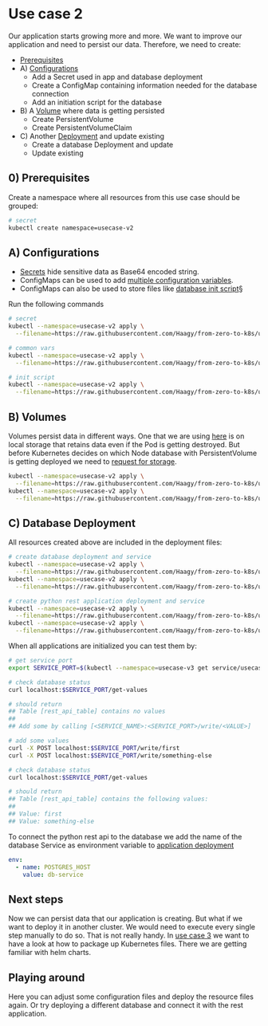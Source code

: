 # Use case 2
Our application starts growing more and more. We want to improve our application and need to persist our data.
Therefore, we need to create:
* [Prerequisites](#0-prerequisites)
* A) [Configurations](#a-configurations)
  * Add a Secret used in app and database deployment
  * Create a ConfigMap containing information needed for the database connection
  * Add an initiation script for the database
* B) A [Volume](#b-volumes) where data is getting persisted
  * Create PersistentVolume 
  * Create PersistentVolumeClaim 
* C) Another [Deployment](#c-database-deployment) and update existing 
  * Create a database Deployment and update
  * Update existing

## 0) Prerequisites
Create a namespace where all resources from this use case should be grouped:
```bash
# secret
kubectl create namespace=usecase-v2
```

## A) Configurations
* [Secrets](k8s/db/config/vars.yml) hide sensitive data as Base64 encoded string.
* ConfigMaps can be used to add [multiple configuration variables](k8s/db/config/vars.yml).
* ConfigMaps can also be used to store files like [database init script](k8s/db/config/init-db.yml)§

Run the following commands
```bash
# secret
kubectl --namespace=usecase-v2 apply \
  --filename=https://raw.githubusercontent.com/Haagy/from-zero-to-k8s/usecase/v2/k8s/db/config/secret.yml

# common vars
kubectl --namespace=usecase-v2 apply \
  --filename=https://raw.githubusercontent.com/Haagy/from-zero-to-k8s/usecase/v2/k8s/db/config/vars.yml

# init script
kubectl --namespace=usecase-v2 apply \
  --filename=https://raw.githubusercontent.com/Haagy/from-zero-to-k8s/usecase/v2/k8s/db/config/init-db.yml
```

## B) Volumes
Volumes persist data in different ways. 
One that we are using [here](k8s/db/volume/pv.yml) is on local storage that retains data even if the Pod is getting destroyed.
But before Kubernetes decides on which Node database with PersistentVolume is getting deployed we need to [request for storage](k8s/db/volume/pvc.yml).
```bash
kubectl --namespace=usecase-v2 apply \
  --filename=https://raw.githubusercontent.com/Haagy/from-zero-to-k8s/usecase/v2/k8s/db/volume/pv.yml
kubectl --namespace=usecase-v2 apply \
  --filename=https://raw.githubusercontent.com/Haagy/from-zero-to-k8s/usecase/v2/k8s/db/volume/pvc.yml
```

## C) Database Deployment
All resources created above are included in the deployment files:
```bash
# create database deployment and service
kubectl --namespace=usecase-v2 apply \
  --filename=https://raw.githubusercontent.com/Haagy/from-zero-to-k8s/usecase/v2/k8s/db/deployment.yml
kubectl --namespace=usecase-v2 apply \
  --filename=https://raw.githubusercontent.com/Haagy/from-zero-to-k8s/usecase/v2/k8s/db/svc.yml

# create python rest application deployment and service
kubectl --namespace=usecase-v2 apply \
  --filename=https://raw.githubusercontent.com/Haagy/from-zero-to-k8s/usecase/v2/k8s/app/deployment.yml
kubectl --namespace=usecase-v2 apply \
  --filename=https://raw.githubusercontent.com/Haagy/from-zero-to-k8s/usecase/v2/k8s/app/svc.yml
```

When all applications are initialized you can test them by:
```bash
# get service port
export SERVICE_PORT=$(kubectl --namespace=usecase-v3 get service/usecase-v3-app-service  --output=go-template='{{(index .spec.ports 0).nodePort}}')

# check database status
curl localhost:$SERVICE_PORT/get-values

# should return
## Table [rest_api_table] contains no values
##
## Add some by calling [<SERVICE_NAME>:<SERVICE_PORT>/write/<VALUE>]

# add some values
curl -X POST localhost:$SERVICE_PORT/write/first
curl -X POST localhost:$SERVICE_PORT/write/something-else

# check database status
curl localhost:$SERVICE_PORT/get-values

# should return
## Table [rest_api_table] contains the following values:
##
## Value: first
## Value: something-else
```

To connect the python rest api to the database we add the name of the database Service as environment variable to [application deployment](k8s/app/deployment.yml)
```yaml
env:
  - name: POSTGRES_HOST
    value: db-service
```

## Next steps
Now we can persist data that our application is creating.
But what if we want to deploy it in another cluster. 
We would need to execute every single step manually to do so. That is not really handy. 
In [use case 3](https://github.com/Haagy/from-zero-to-k8s/tree/usecase/v3) we want to have a look at how to package up Kubernetes files.
There we are getting familiar with helm charts.


## Playing around
Here you can adjust some configuration files and deploy the resource files again. 
Or try deploying a different database and connect it with the rest application. 